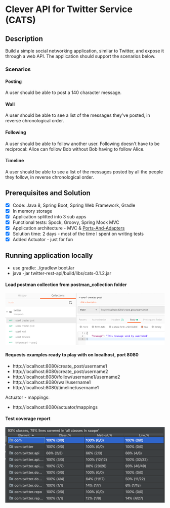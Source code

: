 # Clever API for Twitter Service (CATS)


## Description

Build a simple social networking application, similar to Twitter, and expose it through a web API. The application should support the scenarios below.

### Scenarios

#### Posting
A user should be able to post a 140 character message.

#### Wall
A user should be able to see a list of the messages they've posted, in reverse chronological order.

#### Following
A user should be able to follow another user. Following doesn't have to be reciprocal: Alice can follow Bob without Bob having to follow Alice.

#### Timeline
A user should be able to see a list of the messages posted by all the people they follow, in reverse chronological order.


## Prerequisites and Solution

- [x] Code: Java 8, Spring Boot, Spring Web Framework, Gradle
- [x] In memory storage
- [x] Application splitted into 3 sub apps 
- [x] Functional tests: Spock, Groovy, Spring Mock MVC
- [x] Application architecture - MVC & [Ports-And-Adapters](https://spin.atomicobject.com/2013/02/23/ports-adapters-software-architecture/)
- [x] Solution time: 2 days - most of the time I spent on writing tests
- [x] Added Actuator - just for fun

## Running application locally

- use gradle: ./gradlew bootJar
- java -jar twitter-rest-api/build/libs/cats-0.1.2.jar


#### Load postman collection from postman_collection folder
![Post man view](img/postman.png)

#### Requests examples ready to play with on localhost, port 8080

- http://localhost:8080/create_post/username1
- http://localhost:8080/create_post/username2
- http://localhost:8080/follow/username1/username2
- http://localhost:8080/wall/username1
- http://localhost:8080/timeline/username1

Actuator - mappings:
- http://localhost:8080/actuator/mappings


#### Test coverage report

![Post man view](img/test_coverage.png)
